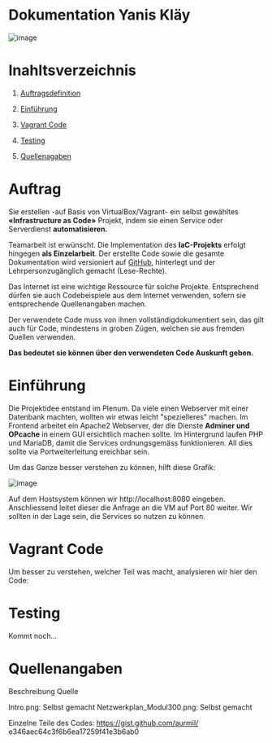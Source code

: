 # Dokumentation Yanis Kläy
![image](https://github.com/supernova576/Modul-300/blob/main/Pictures/Intro.png?raw=true)


# Inahltsverzeichnis
 1. [Auftragsdefinition](#Auftragsdefinition)
 
 1. [Einführung](#Einführung) 

 2. [Vagrant Code](#Vagrant)

 3. [Testing](#Testing)

 4. [Quellenagaben](#Quellen)

<div id='Auftragsdefinition'/>

# Auftrag

Sie erstellen -auf Basis von VirtualBox/Vagrant- ein selbst gewähltes **«Infrastructure as Code»** Projekt, indem sie einen Service oder Serverdienst **automatisieren.**

Teamarbeit ist erwünscht. Die Implementation des **IaC-Projekts** erfolgt hingegen **als Einzelarbeit**. Der erstellte Code sowie die gesamte Dokumentation wird versioniert auf [GitHub](https://github.com/), hinterlegt und der Lehrpersonzugänglich gemacht (Lese-Rechte).

Das Internet ist eine wichtige Ressource für solche Projekte. Entsprechend dürfen sie auch Codebeispiele aus dem Internet verwenden, sofern sie entsprechende Quellenangaben machen.

Der verwendete Code muss von ihnen vollständigdokumentiert sein, das gilt auch für Code, mindestens in groben Zügen, welchen sie aus fremden Quellen verwenden. 

**Das bedeutet sie können über den verwendeten Code Auskunft geben.**

<div id='Einführung'/>

# Einführung

Die Projektidee entstand im Plenum. Da viele einen Webserver mit einer Datenbank machten, wollten wir etwas leicht "spezielleres" machen. Im Frontend arbeitet ein Apache2 Webserver, der die Dienste **Adminer und OPcache** in einem GUI ersichtlich machen sollte. Im Hintergrund laufen PHP und MariaDB, damit die Services ordnungsgemäss funktionieren. All dies sollte via Portweiterleitung ereichbar sein.

Um das Ganze besser verstehen zu können, hilft diese Grafik:

![image](https://github.com/supernova576/Modul-300/blob/main/Pictures/Netzwerkplan_Modul300.png?raw=true)

Auf dem Hostsystem können wir http://localhost:8080 eingeben. Anschliessend leitet dieser die Anfrage an die VM auf Port 80 weiter. Wir sollten in der Lage sein, die Services so nutzen zu können.



<div id='Vagrant'/>

# Vagrant Code

Um besser zu verstehen, welcher Teil was macht, analysieren wir hier den Code:


<div id='Testing'/>

# Testing

Kommt noch...

<div id='Quellen'/>

# Quellenangaben

Beschreibung                       Quelle

Intro.png:                         Selbst gemacht
Netzwerkplan_Modul300.png:         Selbst gemacht 

Einzelne Teile des Codes:          https://gist.github.com/aurmil/   e346aec64c3f6b6ea17259f41e3b6ab0 
